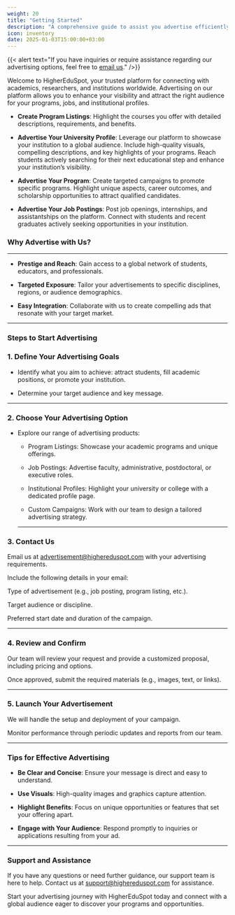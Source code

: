 ```yaml
---
weight: 20
title: "Getting Started"
description: "A comprehensive guide to assist you advertise efficiently on HigherEduSpot."
icon: inventory
date: 2025-01-03T15:00:00+03:00
---
```


{{< alert text="If you have inquiries or require assistance regarding our advertising options, feel free to [email us](mailto:advertisement@highereduspot.com)." />}}

Welcome to HigherEduSpot, your trusted platform for connecting with academics, researchers, and institutions worldwide. Advertising on our platform allows you to enhance your visibility and attract the right audience for your programs, jobs, and institutional profiles.

- **Create Program Listings**: Highlight the courses you offer with detailed descriptions, requirements, and benefits.

- **Advertise Your University Profile**: Leverage our platform to showcase your institution to a global audience. Include high-quality visuals, compelling descriptions, and key highlights of your programs. Reach students actively searching for their next educational step and enhance your institution’s visibility.

- **Advertise Your Program**: Create targeted campaigns to promote specific programs. Highlight unique aspects, career outcomes, and scholarship opportunities to attract qualified candidates.

- **Advertise Your Job Postings**: Post job openings, internships, and assistantships on the platform. Connect with students and recent graduates actively seeking opportunities in your institution.

### Why Advertise with Us?

---

- **Prestige and Reach**: Gain access to a global network of students, educators, and professionals.

- **Targeted Exposure**: Tailor your advertisements to specific disciplines, regions, or audience demographics.

- **Easy Integration**: Collaborate with us to create compelling ads that resonate with your target market.

---

### **Steps to Start Advertising**

### 1. **Define Your Advertising Goals**

- Identify what you aim to achieve: attract students, fill academic positions, or promote your institution.

- Determine your target audience and key message.

---

### 2. **Choose Your Advertising Option**

- Explore our range of advertising products:

  - Program Listings: Showcase your academic programs and unique offerings.

  - Job Postings: Advertise faculty, administrative, postdoctoral, or executive roles.

  - Institutional Profiles: Highlight your university or college with a dedicated profile page.

  - Custom Campaigns: Work with our team to design a tailored advertising strategy.

  ---

### 3. **Contact Us**

Email us at advertisement@highereduspot.com with your advertising requirements.

Include the following details in your email:

Type of advertisement (e.g., job posting, program listing, etc.).

Target audience or discipline.

Preferred start date and duration of the campaign.

---

### 4. **Review and Confirm**

Our team will review your request and provide a customized proposal, including pricing and options.

Once approved, submit the required materials (e.g., images, text, or links).

---

### 5. **Launch Your Advertisement**

We will handle the setup and deployment of your campaign.

Monitor performance through periodic updates and reports from our team.

---

### **Tips for Effective Advertising**

- **Be Clear and Concise**: Ensure your message is direct and easy to understand.

- **Use Visuals**: High-quality images and graphics capture attention.

- **Highlight Benefits**: Focus on unique opportunities or features that set your offering apart.

- **Engage with Your Audience**: Respond promptly to inquiries or applications resulting from your ad.

---

### **Support and Assistance**

If you have any questions or need further guidance, our support team is here to help. Contact us at support@highereduspot.com for assistance.

Start your advertising journey with HigherEduSpot today and connect with a global audience eager to discover your programs and opportunities.
